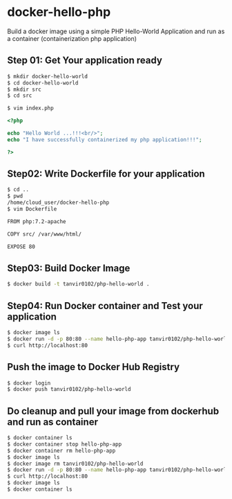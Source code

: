 # docker-hello-php
Build a docker image using a simple PHP Hello-World Application and run as a container (containerization php application)

## Step 01: Get Your application ready
```bash
$ mkdir docker-hello-world
$ cd docker-hello-world
$ mkdir src
$ cd src

$ vim index.php
```
```php
<?php

echo "Hello World ...!!!<br/>";
echo "I have successfully containerized my php application!!!";

?>
```
## Step02: Write Dockerfile for your application
```bash
$ cd ..
$ pwd
/home/cloud_user/docker-hello-php
$ vim Dockerfile
```
```bash
FROM php:7.2-apache

COPY src/ /var/www/html/

EXPOSE 80
```
## Step03: Build Docker Image
```bash
$ docker build -t tanvir0102/php-hello-world .
```
## Step04: Run Docker container and Test your application
```bash
$ docker image ls
$ docker run -d -p 80:80 --name hello-php-app tanvir0102/php-hello-world
$ curl http://localhost:80
```
## Push the image to Docker Hub Registry
```bash
$ docker login
$ docker push tanvir0102/php-hello-world
```
## Do cleanup and pull your image from dockerhub and run as container
```bash
$ docker container ls
$ docker container stop hello-php-app
$ docker container rm hello-php-app
$ docker image ls
$ docker image rm tanvir0102/php-hello-world
$ docker run -d -p 80:80 --name hello-php-app tanvir0102/php-hello-world
$ curl http://localhost:80
$ docker image ls
$ docker container ls
```
